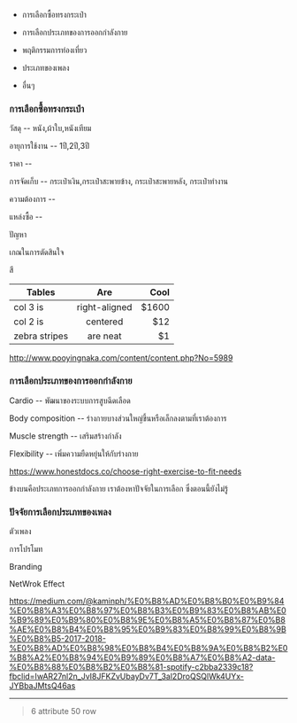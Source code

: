 - การเลือกซื้อทรงกระเป๋า

- การเลือกประเภทของการออกกำลังกาย

- พฤติกรรมการท่องเที่ยว

- ประเภทของเพลง 

-  อื่นๆ


### การเลือกซื้อทรงกระเป๋า

วัสดุ -- หนัง,ผ้าใบ,หนังเทียม

อายุการใช้งาน -- 1ปี,2ปี,3ปี

ราคา -- 

การจัดเก็บ -- กระเป๋าเงิน,กระเป๋าสะพายข้าง, กระเป๋าสะพายหลัง, กระเป๋าทำงาน

ความต้องการ --

แหล่งซื้อ --

ปัญหา

เกณในการตัดสินใจ

สี

| Tables        | Are           | Cool  |
| ------------- |:-------------:| -----:|
| col 3 is      | right-aligned | $1600 |
| col 2 is      | centered      |   $12 |
| zebra stripes | are neat      |    $1 |

http://www.pooyingnaka.com/content/content.php?No=5989


### การเลือกประเภทของการออกกำลังกาย


Cardio -- พัฒนาของระบบการสูบฉีดเลือด

Body composition --  ร่างกายบางส่วนใหญ่ขึ้นหรือเล็กลงตามที่เราต้องการ

Muscle strength -- เสริมสร้างกำลัง

Flexibility -- เพิ่มความยืดหยุ่นให้กับร่างกาย

https://www.honestdocs.co/choose-right-exercise-to-fit-needs 

ข้างบนคือประเภทการออกกำลังกาย เราต้องหาปัจจัยในการเลือก ซึ่งตอนนี้ยังไม่รู้


### ปัจจัยการเลือกประเภทของเพลง

ตัวเพลง

การโปรโมท

Branding 

NetWrok Effect

https://medium.com/@kaminph/%E0%B8%AD%E0%B8%B0%E0%B9%84%E0%B8%A3%E0%B8%97%E0%B8%B3%E0%B9%83%E0%B8%AB%E0%B9%89%E0%B9%80%E0%B8%9E%E0%B8%A5%E0%B8%87%E0%B8%AE%E0%B8%B4%E0%B8%95%E0%B9%83%E0%B8%99%E0%B8%9B%E0%B8%B5-2017-2018-%E0%B8%AD%E0%B8%98%E0%B8%B4%E0%B8%9A%E0%B8%B2%E0%B8%A2%E0%B8%94%E0%B9%89%E0%B8%A7%E0%B8%A2-data-%E0%B8%88%E0%B8%B2%E0%B8%81-spotify-c2bba2339c18?fbclid=IwAR27nl2n_JvI8JFKZvUbayDv7T_3al2DroQSQlWk4UYx-JYBbaJMtsQ46as

---

> 6 attribute 50 row